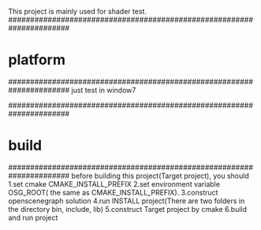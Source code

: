 This project is mainly used for shader test.
######################################################################
# platform
######################################################################
just test in window7

######################################################################
# build
######################################################################
before building this project(Target project), you should 
    1.set cmake CMAKE_INSTALL_PREFIX
    2.set environment variable OSG_ROOT( the same as CMAKE_INSTALL_PREFIX).
    3.construct openscenegraph solution
    4.run INSTALL project(There are two folders in the directory bin, include, lib)
    5.construct Target project by cmake
    6.build and run project